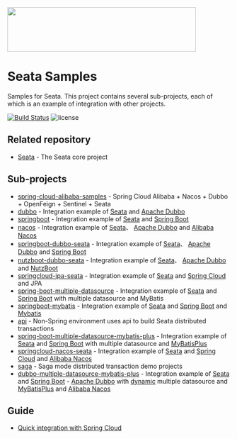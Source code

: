 <img src="https://github.com/seata/seata-samples/blob/master/doc/img/seata.png"  height="100" width="426">

# Seata Samples

Samples for Seata. This project contains several sub-projects, each of which is an example of integration with other projects.
                                
[![Build Status](https://travis-ci.org/seata/seata-samples.svg?branch=master)](https://travis-ci.org/seata/seata-samples) 
![license](https://img.shields.io/github/license/seata/seata-samples.svg)

## Related repository

* [Seata](https://github.com/seata/seata) - The Seata core project

## Sub-projects

* [spring-cloud-alibaba-samples](https://github.com/seata/seata-samples/tree/master/spring-cloud-alibaba-samples) - Spring Cloud Alibaba + Nacos + Dubbo + OpenFeign + Sentinel + Seata 
* [dubbo](https://github.com/seata/seata-samples/tree/master/dubbo) - Integration example of [Seata](https://github.com/seata/seata) and [Apache Dubbo](https://github.com/apache/dubbo)
* [springboot](https://github.com/seata/seata-samples/tree/master/springboot) - Integration example of [Seata](https://github.com/seata/seata) and [Spring Boot](https://github.com/spring-projects/spring-boot/) 
* [nacos](https://github.com/seata/seata-samples/tree/master/nacos) - Integration example of [Seata](https://github.com/alibaba/fescar)、 [Apache Dubbo](https://github.com/apache/dubbo) and [Alibaba Nacos](https://github.com/alibaba/nacos/) 
* [springboot-dubbo-seata](https://github.com/seata/seata-samples/tree/master/springboot-dubbo-seata) - Integration example of [Seata](https://github.com/seata/seata)、 [Apache Dubbo](https://github.com/apache/dubbo) and [Spring Boot](https://github.com/spring-projects/spring-boot/) 
* [nutzboot-dubbo-seata](https://github.com/seata/seata-samples/tree/master/nutzboot-dubbo-fescar) - Integration example of [Seata](https://github.com/seata/seata)、 [Apache Dubbo](https://github.com/apache/dubbo) and [NutzBoot](https://github.com/nutzam/nutzboot/) 
* [springcloud-jpa-seata](https://github.com/seata/seata-samples/tree/master/springcloud-jpa-seata) - Integration example of [Seata](https://github.com/Seata) and [Spring Cloud](https://github.com/spring-cloud) and JPA
* [spring-boot-multiple-datasource](./multiple-datasource) - Integration example of [Seata](https://github.com/Seata) and [Spring Boot](https://github.com/spring-projects/spring-boot/) with multiple datasource and MyBatis
* [springboot-mybatis](https://github.com/seata/seata-samples/tree/master/springboot-mybatis) - Integration example of [Seata](https://github.com/Seata) and [Spring Boot](https://github.com/spring-projects/spring-boot/) and [Mybatis](https://github.com/mybatis/mybatis-3) 
* [api](https://github.com/seata/seata-samples/tree/master/api) - Non-Spring environment uses api to build Seata distributed transactions
* [spring-boot-multiple-datasource-mybatis-plus](./multiple-datasource-mybatis-plus) - Integration example of [Seata](https://github.com/Seata) and [Spring Boot](https://github.com/spring-projects/spring-boot/) with multiple datasource and [MyBatisPlus](https://github.com/baomidou/mybatis-plus)
* [springcloud-nacos-seata](https://github.com/seata/seata-samples/tree/master/springcloud-nacos-seata) - Integration example of [Seata](https://github.com/Seata) and [Spring Cloud](https://github.com/spring-cloud) and [Alibaba Nacos](https://github.com/alibaba/nacos/)
* [saga](https://github.com/seata/seata-samples/tree/master/saga) - Saga mode distributed transaction demo projects
* [dubbo-multiple-datasource-mybatis-plus](https://github.com/seata/seata-samples/tree/master/dubbo-multiple-datasource-mybatis-plus) - Integration example of [Seata](https://github.com/Seata) and [Spring Boot](https://github.com/spring-projects/spring-boot/)  - [Apache Dubbo](https://github.com/apache/dubbo) with [dynamic](https://github.com/baomidou/dynamic-datasource-spring-boot-starter) multiple datasource and [MyBatisPlus](https://github.com/baomidou/mybatis-plus) and [Alibaba Nacos](https://github.com/alibaba/nacos/)

## Guide 

- [Quick integration with Spring Cloud](./doc/quick-integration-with-spring-cloud.md)
